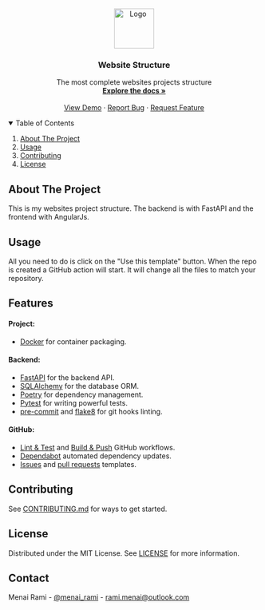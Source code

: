 <br />
<p align="center">
  <a href="https://github.com/rmenai/website-structure">
    <img src="https://angular.io/assets/images/logos/angular/angular.svg" alt="Logo" width="80" height="80">
  </a>

<h3 align="center">Website Structure</h3>

  <p align="center">
    The most complete websites projects structure
    <br />
    <a href="https://github.com/rmenai/website-structure"><strong>Explore the docs »</strong></a>
    <br />
    <br />
    <a href="https://github.com/rmenai/website-structure">View Demo</a>
    ·
    <a href="https://github.com/rmenai/website-structure/issues/new?assignees=&labels=&template=bug_report.md&title=">Report Bug</a>
    ·
    <a href="https://github.com/rmenai/website-structure/issues/new?assignees=&labels=&template=feature_request.md&title=">Request Feature</a>
  </p>

<!-- TABLE OF CONTENTS -->
<details open="open">
  <summary>Table of Contents</summary>
  <ol>
    <li>
      <a href="#about-the-project">About The Project</a>
    </li>
    <li><a href="#usage">Usage</a></li>
    <li><a href="#contributing">Contributing</a></li>
    <li><a href="#license">License</a></li>
  </ol>
</details>



<!-- ABOUT THE PROJECT -->

## About The Project

This is my websites project structure. The backend is with FastAPI and the frontend with AngularJs.

<!-- Usage -->

## Usage

All you need to do is click on the "Use this template" button. When the repo is created a GitHub action will start. It
will change all the files to match your repository.



<!-- Features -->

## Features

#### Project:
* [Docker](https://www.docker.com/) for container packaging.

#### Backend:
* [FastAPI](https://fastapi.tiangolo.com/) for the backend API.
* [SQLAlchemy](https://www.sqlalchemy.org/) for the database ORM.
* [Poetry](https://python-poetry.org/) for dependency management.
* [Pytest](https://docs.pytest.org/en/6.2.x/) for writing powerful tests.
* [pre-commit](https://pre-commit.com/) and [flake8](https://flake8.pycqa.org/en/latest/) for git hooks linting.

#### GitHub:
* [Lint & Test](https://github.com/rmenai/python-structure/blob/main/.github/workflows/lint-test.yaml)
  and [Build & Push](https://github.com/rmenai/python-structure/blob/main/.github/workflows/build-push.yaml) GitHub
  workflows.
* [Dependabot](https://dependabot.com/) automated dependency updates.
* [Issues](https://github.com/rmenai/python-structure/tree/main/.github/ISSUE_TEMPLATE)
  and [pull requests](https://github.com/rmenai/python-structure/blob/main/.github/pull_request_template.md) templates.


## Contributing

See [CONTRIBUTING.md](https://github.com/rmenai/website-structure/blob/main/CONTRIBUTING.md) for ways to get started.

<!-- LICENSE -->

## License

Distributed under the MIT License. See [LICENSE](https://github.com/rmenai/website-structure/blob/main/LICENSE) for more
information.

## Contact

Menai Rami - [@menai_rami](https://twitter.com/menai_rami) - rami.menai@outlook.com
